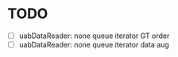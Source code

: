 # TODO
- [ ] uabDataReader: none queue iterator GT order
- [ ] uabDataReader: none queue iterator data aug